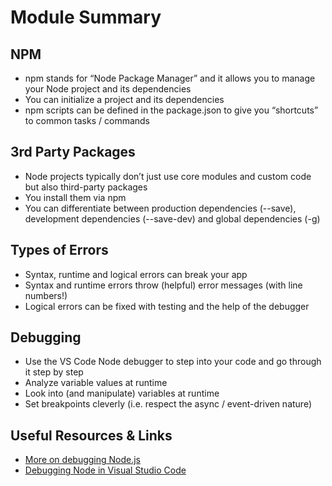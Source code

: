 # Module Summary

## NPM
* npm stands for “Node Package Manager” and it allows you to manage your Node project and its dependencies
* You can initialize a project and its dependencies
* npm scripts can be defined in the package.json to give you “shortcuts” to common tasks / commands

## 3rd Party Packages
* Node projects typically don’t just use core modules and custom code but also third-party packages
* You install them via npm
* You can differentiate between production dependencies (--save), development dependencies (--save-dev) and global dependencies (-g)

## Types of Errors
* Syntax, runtime and logical errors can break your app
* Syntax and runtime errors throw (helpful) error messages (with line numbers!)
* Logical errors can be fixed with testing and the help of the debugger

## Debugging
* Use the VS Code Node debugger to step into your code and go through it step by step
* Analyze variable values at runtime
* Look into (and manipulate) variables at runtime
* Set breakpoints cleverly (i.e. respect the async / event-driven nature)

## Useful Resources & Links
* [More on debugging Node.js](https://nodejs.org/en/docs/guides/debugging-getting-started/)
* [Debugging Node in Visual Studio Code](https://code.visualstudio.com/docs/nodejs/nodejs-debugging)
